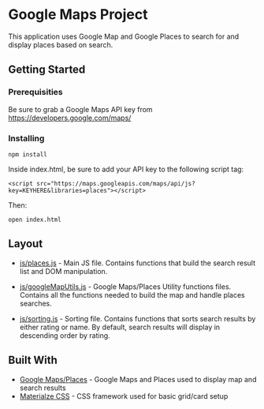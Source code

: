 # Google Maps Project

This application uses Google Map and Google Places to search for and display places based on search.

## Getting Started

### Prerequisities

Be sure to grab a Google Maps API key from https://developers.google.com/maps/

### Installing

```
npm install
```

Inside index.html, be sure to add your API key to the following script tag:

```
<script src="https://maps.googleapis.com/maps/api/js?key=KEYHERE&libraries=places"></script>
```
Then:

```
open index.html
```

## Layout

* [js/places.js](https://github.com/joeylaguna/googleMapsProject/blob/master/js/places.js) - Main JS file.  Contains functions that build the search result list and DOM manipulation.

* [js/googleMapUtils.js](https://github.com/joeylaguna/googleMapsProject/blob/master/js/googleMapUtils.js) - Google Maps/Places Utility functions files.  Contains all the functions needed to build the map and handle places searches.

* [js/sorting.js](https://github.com/joeylaguna/googleMapsProject/blob/master/js/sorting.js) - Sorting file.  Contains functions that sorts search results by either rating or name.  By default, search results will display in descending order by rating.

## Built With

* [Google Maps/Places](https://developers.google.com/maps/) - Google Maps and Places used to display map and search results
* [Materialze CSS](http://materializecss.com/) - CSS framework used for basic grid/card setup